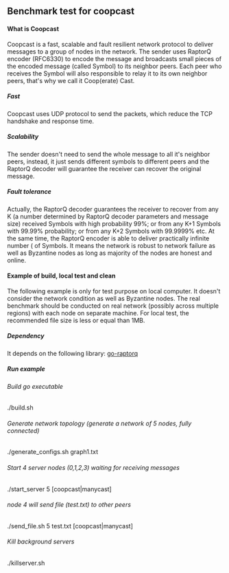 ## Benchmark test for coopcast

#### What is Coopcast
Coopcast is a fast, scalable and fault resilient network protocol to deliver messages to a group of nodes in the network. 
The sender uses RaptorQ encoder (RFC6330) to encode the message and broadcasts small pieces of the encoded message (called Symbol) to its neighbor peers. Each peer who receives the Symbol will also responsible to relay it to its own neighbor peers, that's why we call it Coop(erate) Cast. 

##### Fast
Coopcast uses UDP protocol to send the packets, which reduce the TCP handshake and response time.

##### Scalability
The sender doesn't need to send the whole message to all it's neighbor peers, instead, it just sends different symbols to different peers and the RaptorQ decoder will guarantee the receiver can recover the original message. 


##### Fault tolerance
Actually, the RaptorQ decoder guarantees the receiver to recover from any K (a number determined by RaptorQ decoder parameters and message size) received Symbols with high probability 99%; or from any K+1 Symbols with 99.99% probability; or from any K+2 Symbols with 99.9999% etc.
At the same time, the RaptorQ encoder is able to deliver practically infinite number ( of Symbols. It means the network is robust to network failure as well as Byzantine nodes as long as majority of the nodes are honest and online.


#### Example of build, local test and clean
The following example is only for test purpose on local computer. It doesn't consider the network condition as well as Byzantine nodes. The real benchmark should be conducted on real network (possibly across multiple regions) with each node on separate machine. For local test, the recommended file size is less or equal than 1MB. 

##### Dependency
It depends on the following library:
[go-raptorq](https://github.com/harmony-one/go-raptorq)


##### Run example
###### Build go executable
./build.sh

###### Generate network topology (generate a network of 5 nodes, fully connected)
./generate_configs.sh  graph1.txt

###### Start 4 server nodes (0,1,2,3) waiting for receiving messages
./start_server 5  [coopcast|manycast]

###### node 4 will send file (test.txt) to other peers
./send_file.sh 5 test.txt [coopcast|manycast]

###### Kill background servers
./killserver.sh




